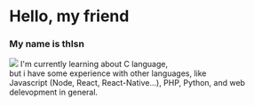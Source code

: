 # Hello, my friend
### My name is thlsn <br />
![](https://img.shields.io/twitter/follow/ydev17?style=social)
I'm currently learning about C language,<br />but i have some experience with other languages, like<br />
Javascript (Node, React, React-Native...), PHP, Python, and web delevopment in general.

